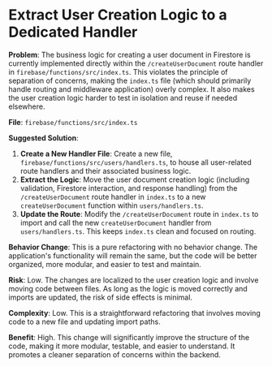 # Extract User Creation Logic to a Dedicated Handler

**Problem**: The business logic for creating a user document in Firestore is currently implemented directly within the `/createUserDocument` route handler in `firebase/functions/src/index.ts`. This violates the principle of separation of concerns, making the `index.ts` file (which should primarily handle routing and middleware application) overly complex. It also makes the user creation logic harder to test in isolation and reuse if needed elsewhere.

**File**: `firebase/functions/src/index.ts`

**Suggested Solution**:
1. **Create a New Handler File**: Create a new file, `firebase/functions/src/users/handlers.ts`, to house all user-related route handlers and their associated business logic.
2. **Extract the Logic**: Move the user document creation logic (including validation, Firestore interaction, and response handling) from the `/createUserDocument` route handler in `index.ts` to a new `createUserDocument` function within `users/handlers.ts`.
3. **Update the Route**: Modify the `/createUserDocument` route in `index.ts` to import and call the new `createUserDocument` handler from `users/handlers.ts`. This keeps `index.ts` clean and focused on routing.

**Behavior Change**: This is a pure refactoring with no behavior change. The application's functionality will remain the same, but the code will be better organized, more modular, and easier to test and maintain.

**Risk**: Low. The changes are localized to the user creation logic and involve moving code between files. As long as the logic is moved correctly and imports are updated, the risk of side effects is minimal.

**Complexity**: Low. This is a straightforward refactoring that involves moving code to a new file and updating import paths.

**Benefit**: High. This change will significantly improve the structure of the code, making it more modular, testable, and easier to understand. It promotes a cleaner separation of concerns within the backend.